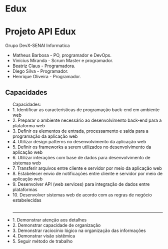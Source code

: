 # Edux

<h1>Projeto API Edux</h1>
<p>Grupo DevX-SENAI Informatica</p>
<ul>

<li>Matheus Barbosa - PO, programador e DevOps.</li>
<li>Vinícius Miranda - Scrum Master e programador.</li>
<li>Beatriz Claus - Programadora.</li>
<li>Diego Silva - Programador.</li>
<li>Henrique Oliveira - Programador.</li>


</ul>


<h2>Capacidades</h2>

<ul>
Capacidades:
     <li>1. Identificar as características de programação back-end em ambiente web</li>
     <li>2. Preparar o ambiente necessário ao desenvolvimento back-end para a plataforma web</li>
     <li>3. Definir os elementos de entrada, processamento e saída para a programação da aplicação web</li>
     <li>4. Utilizar design patterns no desenvolvimento da aplicação web</li>
     <li>5. Definir os frameworks a serem utilizados no desenvolvimento da aplicação web</li>
     <li>6. Utilizar interações com base de dados para desenvolvimento de sistemas web</li>
     <li>7. Transferir arquivos entre cliente e servidor por meio da aplicação web</li>
     <li>8. Estabelecer envio de notificações entre cliente e servidor por meio de aplicação web</li>
     <li>9. Desenvolver API (web services) para integração de dados entre plataformas</li>
    <li>10. Desenvolver sistemas web de acordo com as regras de negócio estabelecidas</li>
<br/><hr/>
    <li>1. Demonstrar atenção aos detalhes</li>
    <li>2. Demonstrar capacidade de organização </li>
    <li>3. Demonstrar raciocínio lógico na organização das informações </li>
    <li>4. Demonstrar visão sistêmica</li>
    <li>5. Seguir método de trabalho</li>
</ul>
